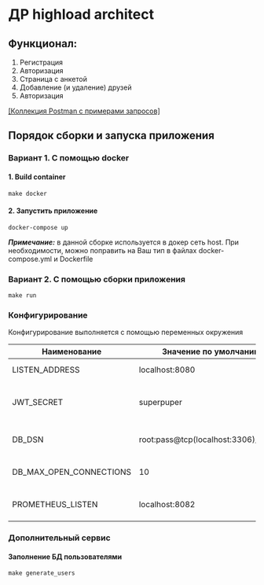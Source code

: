 # ДР highload architect

## Функционал:
1. Регистрация
2. Авторизация
3. Страница с анкетой
4. Добавление (и удаление) друзей
5. Авторизация

[[Коллекция Postman с примерами запросов]](https://www.getpostman.com/collections/23e9ca62f2f24a0c5a24])

## Порядок сборки и запуска приложения
### Вариант 1. С помощью docker
#### 1. Build container
```shell
make docker
```
#### 2. Запустить приложение 
```shell
docker-compose up
```
_**Примечание:**_ в данной сборке используется в докер сеть host. При необходимости, можно поправить на Ваш тип в файлах docker-compose.yml и Dockerfile


### Вариант 2. С помощью сборки приложения
```shell
make run
```

### Конфигурирование
Конфигурирование выполняется с помощью переменных окружения

| Наименование            | Значение по умолчанию                 | Описание                               |
|-------------------------|---------------------------------------|----------------------------------------|
| LISTEN_ADDRESS          | localhost:8080                        | Порт для rest сервиса                  |
| JWT_SECRET              | superpuper                            | JWT секрет, желательно определять свой |
| DB_DSN                  | root:pass@tcp(localhost:3306)/project | DSN подключения к БД                   |
| DB_MAX_OPEN_CONNECTIONS | 10                                    | Количество соединений в пуле           |
| PROMETHEUS_LISTEN       | localhost:8082                        | Порт мониторинга /metrics              |


### Дополнительный сервис
#### Заполнение БД пользователями
```shell
make generate_users
```



